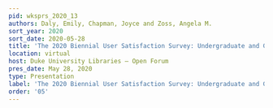 ```yaml
---
pid: wksprs_2020_13
authors: Daly, Emily, Chapman, Joyce and Zoss, Angela M.
sort_year: 2020
sort_date: 2020-05-28
title: 'The 2020 Biennial User Satisfaction Survey: Undergraduate and Graduate Students'
location: virtual
host: Duke University Libraries – Open Forum
pres_date: May 28, 2020
type: Presentation
label: 'The 2020 Biennial User Satisfaction Survey: Undergraduate and Graduate Students'
order: '05'
---
```

